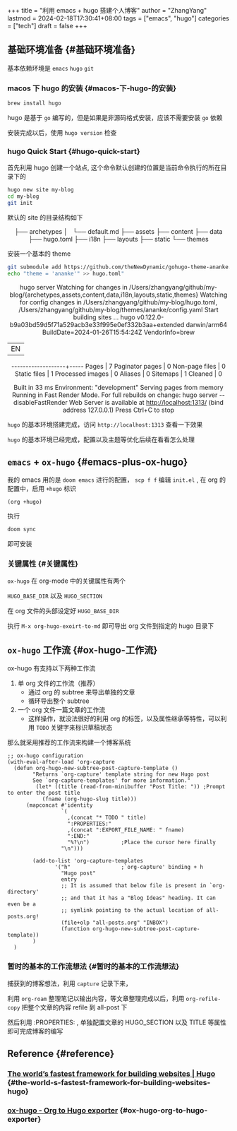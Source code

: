 +++
title = "利用 emacs + hugo 搭建个人博客"
author = "ZhangYang"
lastmod = 2024-02-18T17:30:41+08:00
tags = ["emacs", "hugo"]
categories = ["tech"]
draft = false
+++

## 基础环境准备 {#基础环境准备}

基本依赖环境是 `emacs` `hugo` `git`


### macos 下 hugo 的安装 {#macos-下-hugo-的安装}

```bash
brew install hugo
```

hugo 是基于 `go` 编写的，但是如果是非源码格式安装，应该不需要安装 `go` 依赖

安装完成以后，使用 `hugo version` 检查


### hugo Quick Start {#hugo-quick-start}

首先利用 hugo 创建一个站点, 这个命令默认创建的位置是当前命令执行的所在目录下的

```bash
hugo new site my-blog
cd my-blog
git init
```

默认的 site 的目录结构如下

<style>.org-center { margin-left: auto; margin-right: auto; text-align: center; }</style>

<div class="org-center">

├── archetypes
│   └── default.md
├── assets
├── content
├── data
├── hugo.toml
├── i18n
├── layouts
├── static
└── themes

</div>

安装一个基本的 theme

```bash
git submodule add https://github.com/theNewDynamic/gohugo-theme-ananke.git themes/ananke
echo "theme = 'ananke'" >> hugo.toml"
```

<style>.org-center { margin-left: auto; margin-right: auto; text-align: center; }</style>

<div class="org-center">

hugo server
Watching for changes in /Users/zhangyang/github/my-blog/{archetypes,assets,content,data,i18n,layouts,static,themes}
Watching for config changes in /Users/zhangyang/github/my-blog/hugo.toml, /Users/zhangyang/github/my-blog/themes/ananke/config.yaml
Start building sites …
hugo v0.122.0-b9a03bd59d5f71a529acb3e33f995e0ef332b3aa+extended darwin/arm64 BuildDate=2024-01-26T15:54:24Z VendorInfo=brew

|    |
|----|
| EN |

-------------------+-----
  Pages            |  7
  Paginator pages  |  0
  Non-page files   |  0
  Static files     |  1
  Processed images |  0
  Aliases          |  0
  Sitemaps         |  1
  Cleaned          |  0

Built in 33 ms
Environment: "development"
Serving pages from memory
Running in Fast Render Mode. For full rebuilds on change: hugo server --disableFastRender
Web Server is available at <http://localhost:1313/> (bind address 127.0.0.1)
Press Ctrl+C to stop

</div>

`hugo` 的基本环境搭建完成，访问 `http://localhost:1313` 查看一下效果

`hugo` 的基本环境已经完成，配置以及主题等优化后续在看看怎么处理


## `emacs` + `ox-hugo` {#emacs-plus-ox-hugo}

我的 emacs 用的是 `doom emacs` 进行的配置， `scp f f` 编辑 `init.el` , 在 org 的配置中，启用 `+hugo` 标识

```elisp
(org +hugo)
```

执行

```bash
doom sync
```

即可安装


### 关键属性 {#关键属性}

`ox-hugo` 在 org-mode 中的关键属性有两个

`HUGO_BASE_DIR` 以及 `HUGO_SECTION`

在 org 文件的头部设定好 `HUGO_BASE_DIR`

执行 `M-x org-hugo-exoirt-to-md` 即可导出 org 文件到指定的 hugo 目录下


## `ox-hugo` 工作流 {#ox-hugo-工作流}

ox-hugo 有支持以下两种工作流

1.  单 org 文件的工作流（推荐）
    -   通过 org 的 subtree 来导出单独的文章
    -   循环导出整个 subtree
2.  一个 org 文件一篇文章的工作流
    -   这样操作，就没法很好的利用 org 的标签，以及属性继承等特性，可以利用 `TODO` 关键字来标识草稿状态

那么就采用推荐的工作流来构建一个博客系统

```elisp
;; ox-hugo configuration
(with-eval-after-load 'org-capture
  (defun org-hugo-new-subtree-post-capture-template ()
        "Returns `org-capture' template string for new Hugo post
        See `org-capture-templates' for more information."
         (let* ((title (read-from-minibuffer "Post Title: ")) ;Prompt to enter the post title
           (fname (org-hugo-slug title)))
      (mapconcat #'identity
                 `(
                   ,(concat "* TODO " title)
                   ":PROPERTIES:"
                   ,(concat ":EXPORT_FILE_NAME: " fname)
                   ":END:"
                   "%?\n")          ;Place the cursor here finally
                 "\n")))

        (add-to-list 'org-capture-templates
               '("h"                ;`org-capture' binding + h
                 "Hugo post"
                 entry
                 ;; It is assumed that below file is present in `org-directory'
                 ;; and that it has a "Blog Ideas" heading. It can even be a
                 ;; symlink pointing to the actual location of all-posts.org!
                 (file+olp "all-posts.org" "INBOX")
                 (function org-hugo-new-subtree-post-capture-template))
        )
  )
```


### 暂时的基本的工作流想法 {#暂时的基本的工作流想法}

捕获到的博客想法，利用 `capture` 记录下来，

利用 `org-roam` 整理笔记以输出内容，等文章整理完成以后，利用 `org-refile-copy` 把整个文章的内容 refile 到 all-post 下

然后利用 :PROPERTIES: , 单独配置文章的 HUGO_SECTION 以及 TITLE 等属性即可完成博客的编写


## Reference {#reference}


### [The world’s fastest framework for building websites | Hugo](https://gohugo.io) {#the-world-s-fastest-framework-for-building-websites-hugo}


### [ox-hugo - Org to Hugo exporter](https://ox-hugo.scripter.co) {#ox-hugo-org-to-hugo-exporter}
